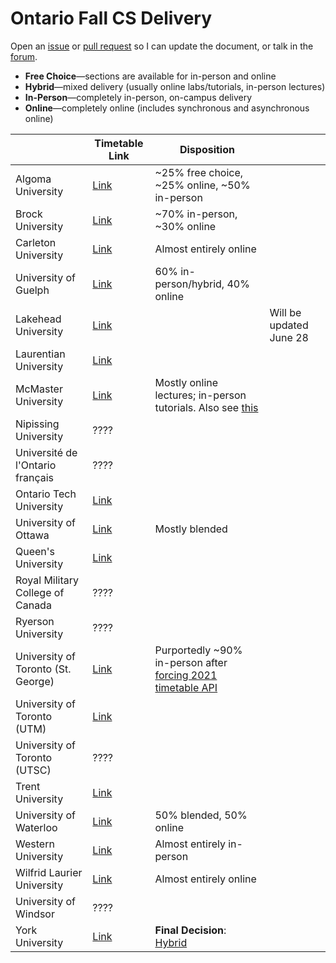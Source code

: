# Ontario Fall CS Delivery

Open an [issue](https://github.com/jnguyen1098/ontario-fall-cs-delivery/issues/new?assignees=jnguyen1098&labels=documentation&template=edit-request.md&title=) or [pull request](https://github.com/jnguyen1098/ontario-fall-cs-delivery/pulls) so I can update the document, or talk in the [forum](https://github.com/jnguyen1098/ontario-fall-cs-delivery/discussions).

* **Free Choice**—sections are available for in-person and online
* **Hybrid**—mixed delivery (usually online labs/tutorials, in-person lectures)
* **In-Person**—completely in-person, on-campus delivery
* **Online**—completely online (includes synchronous and asynchronous online)

|                                    | Timetable Link                                                                                                                | Disposition                                                                                                                                                        |                         |
|------------------------------------|-------------------------------------------------------------------------------------------------------------------------------|--------------------------------------------------------------------------------------------------------------------------------------------------------------------|-------------------------|
| Algoma University                  | [Link](https://algomau.ca/course-schedules/)                                                                                  | ~25% free choice, ~25% online, ~50% in-person                                                                                                                      |                         |
| Brock University                   | [Link](https://brocku.ca/guides-and-timetables/timetables/?session=fw&type=ug&level=all&program=COSC)                         | ~70% in-person, ~30% online                                                                                                                                        |                         |
| Carleton University                | [Link](https://central.carleton.ca/prod/bwysched.p_select_term?wsea_code=EXT)                                                 | Almost entirely online                                                                                                                                             |                         |
| University of Guelph               | [Link](https://colleague-ss.uoguelph.ca/Student/Courses)                                                                      | 60% in-person/hybrid, 40% online                                                                                                                                   |                         |
| Lakehead University                | [Link](https://www.lakeheadu.ca/timetable)                                                                                    |                                                                                                                                                                    | Will be updated June 28 |
| Laurentian University              | [Link](https://selfservice.laurentian.ca/Student/Courses)                                                                     |                                                                                                                                                                    |                         |
| McMaster University                | [Link](https://mytimetable.mcmaster.ca/)                                                                                      | Mostly online lectures; in-person tutorials. Also see [this](https://www.reddit.com/r/McMaster/comments/nrirpm/letter_from_science_dean_to_professors_about_fall/) |                         |
| Nipissing University               | ????                                                                                                                          |                                                                                                                                                                    |                         |
| Université de l'Ontario français   | ????                                                                                                                          |                                                                                                                                                                    |                         |
| Ontario Tech University            | [Link](https://ssp.mycampus.ca/StudentRegistrationSsb/ssb/term/termSelection?mode=search&mepCode=UOIT#Search%20for%20courses) |                                                                                                                                                                    |                         |
| University of Ottawa               | [Link](https://catalogue.uottawa.ca/en/courses/)                                                                              | Mostly blended                                                                                                                                                     |                         |
| Queen's University                 | [Link](http://www.queensu.ca/registrar/solus-class-schedule)                                                                  |                                                                                                                                                                    |                         |
| Royal Military College of Canada   | ????                                                                                                                          |                                                                                                                                                                    |                         |
| Ryerson University                 | ????                                                                                                                          |                                                                                                                                                                    |                         |
| University of Toronto (St. George) | [Link](http://timetable.iit.artsci.utoronto.ca/)                                                                              | Purportedly ~90% in-person after [forcing 2021 timetable API](https://www.reddit.com/r/UofT/comments/o7bdim/timetable_is_out_well_sort_of/)                        |                         |
| University of Toronto (UTM)        | [Link](https://student.utm.utoronto.ca/timetable/)                                                                            |                                                                                                                                                                    |                         |
| University of Toronto (UTSC)       | ????                                                                                                                          |                                                                                                                                                                    |                         |
| Trent University                   | [Link](https://www.trentu.ca/WebAdvisor/WebAdvisor)                                                                           |                                                                                                                                                                    |                         |
| University of Waterloo             | [Link](https://classes.uwaterloo.ca/under.html)                                                                               | 50% blended, 50% online                                                                                                                                            |                         |
| Western University                 | [Link](https://studentservices.uwo.ca/secure/timetables/mastertt/ttindex.cfm)                                                 | Almost entirely in-person                                                                                                                                          |                         |
| Wilfrid Laurier University         | [Link](https://loris.wlu.ca/register/ssb/registration/registration)                                                           | Almost entirely online                                                                                                                                             |                         |
| University of Windsor              | ????                                                                                                                          |                                                                                                                                                                    |                         |
| York University                    | [Link](https://w2prod.sis.yorku.ca/Apps/WebObjects/cdm.woa/)                                                                  | **Final Decision**: [Hybrid](http://eecs.lassonde.yorku.ca/fall-2021-semester-information/)                                                                        |                         |
